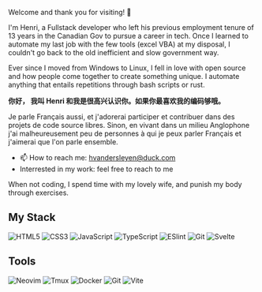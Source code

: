 Welcome and thank you for visiting! :wave:
 
I'm Henri, a Fullstack developer who left his previous employment tenure of 13 years in the Canadian Gov to pursue a career in tech. Once I learned to automate my last job with the few tools (excel VBA) at my disposal, I couldn't go back to the old inefficient and slow government way.   

Ever since I moved from Windows to Linux, I  fell in love with open source and how people come together to create something unique. I automate anything that entails repetitions through bash scripts or rust. 

**你好，
我叫 Henri 和我是很高兴认识你。如果你最喜欢我的编码够哦。**

Je parle Français aussi, et j'adorerai participer et contribuer dans des projets de code source libres. Sinon, en vivant dans un milieu Anglophone j'ai malheureusement peu de personnes à qui je peux parler Français et j'aimerai que l'on parle ensemble.

- 📫 How to reach me: hvandersleyen@duck.com
- Interrested in my work: feel free to reach to me

When not coding, I spend time with my lovely wife, and punish my body through exercises.

## My Stack

![HTML5](https://img.shields.io/badge/-HTML5-%23E44D27?logo=html5&logoColor=ffffff)
![CSS3](https://img.shields.io/badge/-CSS3-%231572B6?logo=css3)
![JavaScript](https://img.shields.io/badge/-JavaScript-%23F7DF1C?logo=javascript&logoColor=000000&labelColor=%23F7DF1C&color=%23FFCE5A)
![TypeScript](https://img.shields.io/badge/-TypeScript-007ACC?logo=typescript&logoColor=white)
![ESlint](https://img.shields.io/badge/-ESLint-%234B32C3?logo=eslint)
![Git](https://img.shields.io/badge/-Git-%23F05032?logo=git&logoColor=%23ffffff)
![Svelte](https://img.shields.io/badge/-Svelte-61DAFB?logo=svelte&logoColor=%23ffffff)

## Tools

![Neovim](https://img.shields.io/badge/-Neovim-%57A143?logo=Neovim&logoColor=%23ffffff)
![Tmux](https://img.shields.io/badge/-Tmux-%1BB91F?logo=Tmux&logoColor=%23ffffff)
![Docker](https://img.shields.io/badge/-Docker-%2496ED?logo=Docker&logoColor=%23ffffff)
![Git](https://img.shields.io/badge/-Git-%F05032?logo=Git&logoColor=%23ffffff)
![Vite](https://img.shields.io/badge/-Vite-%23646CFF?logo=vite&logoColor=%23ffffff)

[//]: # (Comment)
